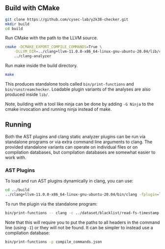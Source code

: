 ## Build with CMake

```sh
git clone https://github.com/cysec-lab/y2k38-checker.git
mkdir build
cd build
```

Run CMake with the path to the LLVM source.

```sh
cmake -DCMAKE_EXPORT_COMPILE_COMMANDS=True \
    -DLLVM_DIR=../clang+llvm-11.0.0-x86_64-linux-gnu-ubuntu-20.04/lib/cmake/llvm/ \
    ../clang-analyzer
```

Run make inside the build directory.

```sh
make
```

This produces standalone tools called `bin/print-functions` and
`bin/runstreamchecker`. Loadable plugin variants of the analyses are also
produced inside `lib/`.

Note, building with a tool like ninja can be done by adding `-G Ninja` to
the cmake invocation and running ninja instead of make.

## Running

Both the AST plugins and clang static analyzer plugins can be run via standalone programs or via extra command line arguments to clang. The provided standalone variants can operate on individual files or on compilation databases, but compilation databases are somewhat easier to work with.

### AST Plugins

To load and run AST plugins dynamically in clang, you can use:

```sh
cd ../build
../clang+llvm-11.0.0-x86_64-linux-gnu-ubuntu-20.04/bin/clang -fplugin=lib/libfunction-printer-plugin.so -c ../dataset/blacklist/read-fs-timestamp.c
```

To run the plugin via the standalone program:

```sh
bin/print-functions -- clang -c ../dataset/blacklist/read-fs-timestamp.c
```

Note that this will require you to put the paths to all headers in the command
line (using `-I`) or they will not be found. It can be simpler to instead use
a compilation database:

```sh
bin/print-functions -p compile_commands.json
```

<!-- ### Clang Static Analyzer Plugins

To load and run a static analyzer plugin dynamically in clang, use:

```sh
clang -fsyntax-only -fplugin=lib/libstreamchecker.so \
    -Xclang -analyze -Xclang -analyzer-checker=demo.streamchecker \
    ../y2k38-clang-analyzer/test/files.c
```

Again, missing headers are likely, and using a compilation database is the
preferred and simplest way to work around this issue. Note that clang comes
with scripts that can build a compilation database for an existing project. -->
